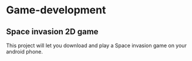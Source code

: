 # Game-development
## Space invasion 2D game
This project will let you download and play a Space invasion game on your android phone. 



